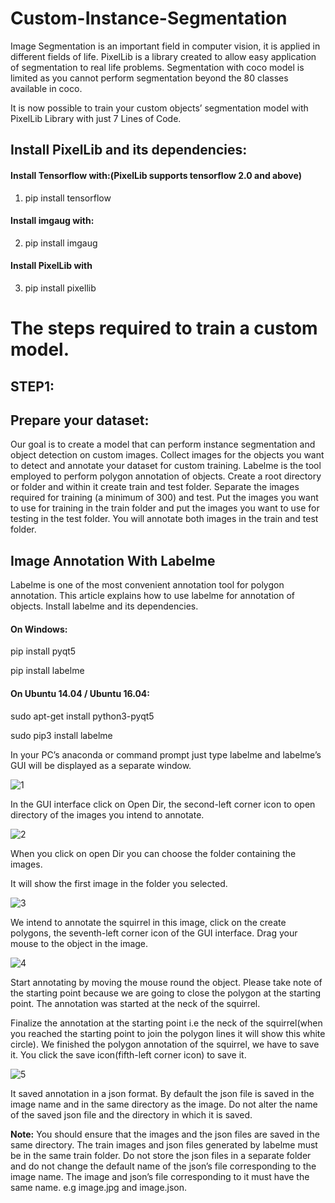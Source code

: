 # Custom-Instance-Segmentation
Image Segmentation is an important field in computer vision, it is applied in different fields of life. PixelLib is a library created to allow easy application of segmentation to real life problems. Segmentation with coco model is limited as you cannot perform segmentation beyond the 80 classes available in coco. 

It is now possible to train your custom objects’ segmentation model with PixelLib Library with just 7 Lines of Code.
## Install PixelLib and its dependencies:

#### Install Tensorflow with:(PixelLib supports tensorflow 2.0 and above)
1. pip install tensorflow
#### Install imgaug with: 
2. pip install imgaug
#### Install PixelLib with
3. pip install pixellib


# The steps required to train a custom model.
## STEP1:
## Prepare your dataset:
Our goal is to create a model that can perform instance segmentation and object detection on custom images.
Collect images for the objects you want to detect and annotate your dataset for custom training. Labelme is the tool employed to perform polygon annotation of objects. Create a root directory or folder and within it create train and test folder. Separate the images required for training (a minimum of 300) and test. Put the images you want to use for training in the train folder and put the images you want to use for testing in the test folder. 
You will annotate both images in the train and test folder.

## Image Annotation With Labelme
Labelme is one of the most convenient annotation tool for polygon annotation. This article explains how to use labelme for annotation of objects.
Install labelme and its dependencies.
#### On Windows:
pip install pyqt5

pip install labelme

#### On Ubuntu 14.04 / Ubuntu 16.04:
sudo apt-get install python3-pyqt5

sudo pip3 install labelme

In your PC’s anaconda or command prompt just type labelme and labelme’s GUI will be displayed as a separate window.

![1](https://user-images.githubusercontent.com/50747051/125186963-d8577680-e24a-11eb-962e-752c44f563ba.jpeg)

In the GUI interface click on Open Dir, the second-left corner icon to open directory of the images you intend to annotate.

![2](https://user-images.githubusercontent.com/50747051/125186992-0046da00-e24b-11eb-83f6-615e8ee1d34c.jpeg)

When you click on open Dir you can choose the folder containing the images.

It will show the first image in the folder you selected.

![3](https://user-images.githubusercontent.com/50747051/125187023-1ce31200-e24b-11eb-9a98-b9b55488d8b1.jpeg)

We intend to annotate the squirrel in this image, click on the create polygons, the seventh-left corner icon of the GUI interface. Drag your mouse to the object in the image.

![4](https://user-images.githubusercontent.com/50747051/125187037-2ec4b500-e24b-11eb-940f-466f7fa05822.png)

Start annotating by moving the mouse round the object. Please take note of the starting point because we are going to close the polygon at the starting point. The annotation was started at the neck of the squirrel.

Finalize the annotation at the starting point i.e the neck of the squirrel(when you reached the starting point to join the polygon lines it will show this white circle).
We finished the polygon annotation of the squirrel, we have to save it. You click the save icon(fifth-left corner icon) to save it.

![5](https://user-images.githubusercontent.com/50747051/125187059-561b8200-e24b-11eb-8467-ec61c2492570.jpeg)

It saved annotation in a json format. By default the json file is saved in the image name and in the same directory as the image. Do not alter the name of the saved json file and the directory in which it is saved.

**Note:**
You should ensure that the images and the json files are saved in the same directory. The train images and json files generated by labelme must be in the same train folder. Do not store the json files in a separate folder and do not change the default name of the json’s file corresponding to the image name. The image and json’s file corresponding to it must have the same name. e.g image.jpg and image.json.


